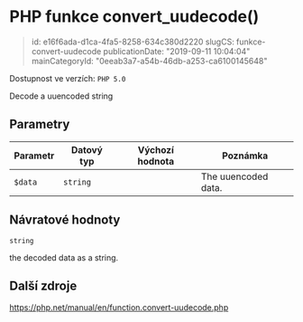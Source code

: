 PHP funkce convert_uudecode()
=============================

> id: e16f6ada-d1ca-4fa5-8258-634c380d2220
> slugCS: funkce-convert-uudecode
> publicationDate: "2019-09-11 10:04:04"
> mainCategoryId: "0eeab3a7-a54b-46db-a253-ca6100145648"

Dostupnost ve verzích: `PHP 5.0`

Decode a uuencoded string


Parametry
--------------

| Parametr | Datový typ | Výchozí hodnota | Poznámka |
|-----|-----|-----|-----|
| `$data` | `string` |  | The uuencoded data. |


Návratové hodnoty
----------------

`string`

the decoded data as a string.

Další zdroje
------------

https://php.net/manual/en/function.convert-uudecode.php
